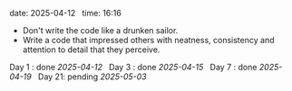 date: 2025-04-12  
time: 16:16  

- Don't write the code like a drunken sailor.
- Write a code that impressed others with neatness, consistency and attention to detail that they perceive.


Day 1 : done *2025-04-12*  
Day 3 : done *2025-04-15*  
Day 7 : done *2025-04-19*  
Day 21: pending *2025-05-03*